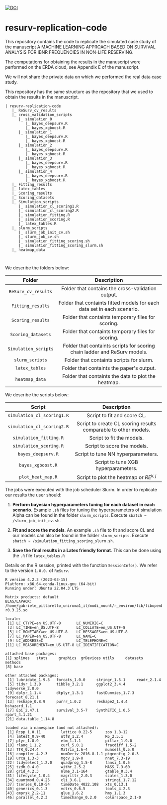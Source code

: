 [![DOI](https://zenodo.org/badge/DOI/10.5281/zenodo.10419198.svg)](https://doi.org/10.5281/zenodo.10419198)

# resurv-replication-code

This repository contains the code to replicate the simulated case study of the manuscript A MACHINE LEARNING APPROACH BASED ON SURVIVAL ANALYSIS FOR IBNR FREQUENCIES IN NON-LIFE RESERVING.

The computations for obtaining the results in the manuscript were performed on the ERDA cloud, see Appendix E of the manuscript. 

We will not share the private data on which we performed the real data case study.

This repository has the same structure as the repository that we used to obtain the results in the manuscript.

```
| resurv-replication-code
   |_ ReSurv_cv_results
   |_ cross_validation_scripts 
      |_ simulation_0
         |_ bayes_deepsurv.R 
         |_ bayes_xgboost.R 
      |_ simulation_1
         |_ bayes_deepsurv.R 
         |_ bayes_xgboost.R 
      |_ simulation_2
         |_ bayes_deepsurv.R 
         |_ bayes_xgboost.R 
      |_ simulation_3
         |_ bayes_deepsurv.R 
         |_ bayes_xgboost.R 
      |_ simulation_4
         |_ bayes_deepsurv.R 
         |_ bayes_xgboost.R 
   |_ Fitting_results
   |_ latex_tables
   |_ Scoring_results
   |_ Scoring_datasets
   |_ Simulation_scripts
      |_ simulation_cl_scoring1.R
      |_ simulation_cl_scoring2.R
      |_ simulation_fitting.R
      |_ simulation_scoring.R
      |_ latex_tables.R
   |_ slurm_scripts
      |_ slurm_job_init_cv.sh
      |_ slurm_job_cv.sh
      |_ simulation_fitting_scoring.sh
      |_ simulation_fitting_scoring_slurm.sh
   |_ heatmap_data

      
```

We describe the folders below:

|      Folder             |           Description                                                      |
| :---------------------: |:--------------------------------------------------------------------------:|
| `ReSurv_cv_results`     | Folder that contains the cross-validation output.                          |
| `Fitting_results`       | Folder that containts fitted models for each data set in each scenario.    |
| `Scoring_results`       | Folder that containts temporary files for scoring.                         |
| `Scoring_datasets`      | Folder that containts temporary files for scoring.                         |
| `Simulation_scripts`    | Folder that containts scripts for scoring chain ladder and ReSurv models.  |
| `slurm_scripts`         | Folder that containts scripts for slurm.                                   |
| `latex_tables`          | Folder that containts the paper's output.                                  |
| `heatmap_data`          | Folder that containts the data to plot the heatmap.                        |

We describe the scripts below:

|      Script                |    Description                                                  |
| :------------------------: |:---------------------------------------------------------------:|
| `simulation_cl_scoring1.R` | Script to fit and score CL.                                     |
| `simulation_cl_scoring2.R` | Script to create CL scoring results comparable to other models. |
| `simulation_fitting.R`     | Script to fit the models.                                       |
| `simulation_scoring.R`     | Script to score the models.                                     |
| `bayes_deepsurv.R`         | Script to tune NN hyperparameters.                              |
| `bayes_xgboost.R`          | Script to tune XGB hyperparameters.                             |
| `plot_heat_map.R`          | Script to plot the heatmap or $RE^{k,j}$                        |


The jobs were executed with the job scheduler Slurm. In order to replicate our results the user should:

1. **Perform bayesian hyperparameters tuning for each dataset in each scenario**. Example `.sh` files for tuning the hyperparameters of simulation Alpha can be found in the folder `slurm_scripts`. Execute `sbatch ~ /slurm_job_init_cv.sh`. 

2. **Fit and score the models**. An example `.sh` file to fit and score CL and our models can also be found in the folder `slurm_scripts`. Execute `sbatch ~ /simulation_fitting_scoring_slurm.sh`.

3. **Save the final results in a Latex friendly format**. This can be done using the `.R` file `latex_tables.R`


Details on the R session, printed with the function `SessionInfo()`. 
We refer to the version `1.0.0.` of `ReSurv`.

```
R version 4.2.3 (2023-03-15)
Platform: x86_64-conda-linux-gnu (64-bit)
Running under: Ubuntu 22.04.3 LTS

Matrix products: default
BLAS/LAPACK: /home/gabriele_pittarello_uniroma1_it/modi_mount/r_environ/lib/libopenblasp-r0.3.25.so

locale:
 [1] LC_CTYPE=en_US.UTF-8       LC_NUMERIC=C              
 [3] LC_TIME=en_US.UTF-8        LC_COLLATE=en_US.UTF-8    
 [5] LC_MONETARY=en_US.UTF-8    LC_MESSAGES=en_US.UTF-8   
 [7] LC_PAPER=en_US.UTF-8       LC_NAME=C                 
 [9] LC_ADDRESS=C               LC_TELEPHONE=C            
[11] LC_MEASUREMENT=en_US.UTF-8 LC_IDENTIFICATION=C       

attached base packages:
[1] splines   stats     graphics  grDevices utils     datasets  methods  
[8] base     

other attached packages:
 [1] lubridate_1.9.3   forcats_1.0.0     stringr_1.5.1     readr_2.1.4      
 [5] tidyr_1.3.0       tibble_3.2.1      ggplot2_3.4.4     tidyverse_2.0.0  
 [9] dplyr_1.1.4       dtplyr_1.3.1      fastDummies_1.7.3 forecast_8.21.1  
[13] reshape_0.8.9     purrr_1.0.2       reshape2_1.4.4    bshazard_1.1     
[17] Epi_2.47.1        survival_3.5-7    SynthETIC_1.0.5   rpart_4.1.21     
[21] data.table_1.14.8

loaded via a namespace (and not attached):
 [1] Rcpp_1.0.11         lattice_0.22-5      zoo_1.8-12         
 [4] lmtest_0.9-40       utf8_1.2.4          R6_2.5.1           
 [7] plyr_1.8.9          etm_1.1.1           pillar_1.9.0       
[10] rlang_1.1.2         curl_5.0.1          fracdiff_1.5-2     
[13] TTR_0.24.4          Matrix_1.6-4        munsell_0.5.0      
[16] compiler_4.2.3      numDeriv_2016.8-1.1 pkgconfig_2.0.3    
[19] urca_1.3-3          mgcv_1.9-0          nnet_7.3-19        
[22] tidyselect_1.2.0    quadprog_1.5-8      fansi_1.0.5        
[25] tzdb_0.4.0          withr_2.5.2         MASS_7.3-60        
[28] grid_4.2.3          nlme_3.1-164        gtable_0.3.4       
[31] lifecycle_1.0.4     magrittr_2.0.3      scales_1.3.0       
[34] quantmod_0.4.25     cli_3.6.1           stringi_1.7.12     
[37] tseries_0.10-54     timeDate_4022.108   xts_0.13.1         
[40] generics_0.1.3      vctrs_0.6.5         tools_4.2.3        
[43] cmprsk_2.2-11       glue_1.6.2          hms_1.1.3          
[46] parallel_4.2.3      timechange_0.2.0    colorspace_2.1-0 
```

